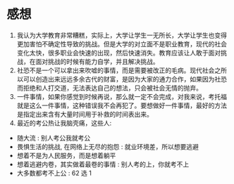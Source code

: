 # 感想
1. 我认为大学教育非常糟糕，实际上，大学让学生一无所长，大学让学生也变得更加害怕不确定性导致的挑战。但是大学的对立面不是职业教育，现代的社会变化太快，很多职业会快速的出现，然后快速消失。教育应该让人敢于面对挑战，在面对挑战的时候有能力自学，并且解决挑战。
2. 社恐不是一个可以拿出来吹嘘的事情，而是需要被改正的毛病。现代社会之所以可以创造出来远远多余古代的财富，是因为大家的通力合作，如果因为社恐而拒绝和人打交道，无法表达自己的想法，只会被社会无情的抛弃。
3. 一件事情，如果你感觉到时候再说，那么就一定不会完成，对我来说，考托福就是这么一件事情，这种错误我不会再犯了。要想做好一件事情，最好的方法是指定出来含有大量时间用于补救的时间表出来。
4. 最近的考公热让我脑壳痛，这些人:
  - 随大流 : 别人考公我就考公
  - 畏惧生活的挑战, 在网络上无尽的抱怨 : 就业环境差，所以想要逃避
  - 想着不是为人民服务，而是想着躺平
  - 想着逃避内卷，其实做着最卷的事情 : 别人考的上，你就考不上
  - 大多数都考不上公 : 62 选 1
